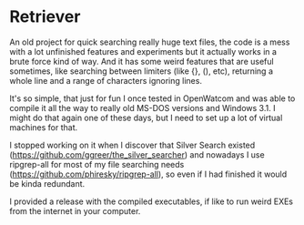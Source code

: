 # Retriever


An old project for quick searching really huge text files, the code is a mess with a lot unfinished features and experiments but it actually works in a brute force kind of way. And it has some weird features that are useful sometimes, like searching between limiters (like {}, (), etc), returning a whole line and a range of characters ignoring lines. 

It's so simple, that just for fun I once tested in OpenWatcom and was able to compile it all the way to really old MS-DOS versions and Windows 3.1. I might do that again one of these days, but I need to set up a lot of virtual machines for that. 

I stopped working on it when I discover that Silver Search existed (https://github.com/ggreer/the_silver_searcher) and nowadays I use ripgrep-all for most of my file searching needs (https://github.com/phiresky/ripgrep-all), so even if I had finished it would be kinda redundant.


I provided a release with the compiled executables, if like to run weird EXEs from the internet in your computer.
